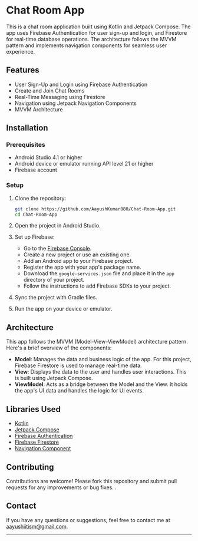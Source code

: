 # Chat Room App

This is a chat room application built using Kotlin and Jetpack Compose. The app uses Firebase Authentication for user sign-up and login, and Firestore for real-time database operations. The architecture follows the MVVM pattern and implements navigation components for seamless user experience.

## Features

- User Sign-Up and Login using Firebase Authentication
- Create and Join Chat Rooms
- Real-Time Messaging using Firestore
- Navigation using Jetpack Navigation Components
- MVVM Architecture

## Installation

### Prerequisites

- Android Studio 4.1 or higher
- Android device or emulator running API level 21 or higher
- Firebase account

### Setup

1. Clone the repository:
    ```sh
    git clone https://github.com/AayushKumar880/Chat-Room-App.git
    cd Chat-Room-App
    ```

2. Open the project in Android Studio.

3. Set up Firebase:
    - Go to the [Firebase Console](https://console.firebase.google.com/).
    - Create a new project or use an existing one.
    - Add an Android app to your Firebase project.
    - Register the app with your app's package name.
    - Download the `google-services.json` file and place it in the `app` directory of your project.
    - Follow the instructions to add Firebase SDKs to your project.

4. Sync the project with Gradle files.

5. Run the app on your device or emulator.

## Architecture

This app follows the MVVM (Model-View-ViewModel) architecture pattern. Here's a brief overview of the components:

- **Model**: Manages the data and business logic of the app. For this project, Firebase Firestore is used to manage real-time data.
- **View**: Displays the data to the user and handles user interactions. This is built using Jetpack Compose.
- **ViewModel**: Acts as a bridge between the Model and the View. It holds the app's UI data and handles the logic for UI events.

## Libraries Used

- [Kotlin](https://kotlinlang.org/)
- [Jetpack Compose](https://developer.android.com/jetpack/compose)
- [Firebase Authentication](https://firebase.google.com/docs/auth)
- [Firebase Firestore](https://firebase.google.com/docs/firestore)
- [Navigation Component](https://developer.android.com/guide/navigation)

## Contributing

Contributions are welcome! Please fork this repository and submit pull requests for any improvements or bug fixes.
.

## Contact

If you have any questions or suggestions, feel free to contact me at aayushiitism@gmail.com.

---

